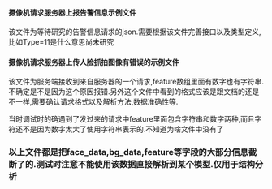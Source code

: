 #### 摄像机请求服务器上报告警信息示例文件
该文件为等待研究的告警信息请求的json.需要根据该文件完善接口以及类型定义,比如Type=11是什么意思尚未研究


#### 摄像机请求服务器上传人脸抓拍图像有错误的示例文件
该文件为服务端接收到来自服务器的一个请求,feature数组里面有数字也有字符串.不确定是不是因为这个原因报错.另外这个文件中看到的格式应该是跟文档的还是不一样,需要确认请求格式以及解析方法,数据准确性等.

当时调试时的确遇到了发过来的请求中feature里面包含字符串和数字两种,而且字符还不是因为数字太大了使用字符串表示的.不知道为啥文件中没有了



### 以上文件都是把face_data,bg_data,feature等字段的大部分信息截断了的.测试时注意不能使用该数据直接解析到某个模型.仅用于结构分析